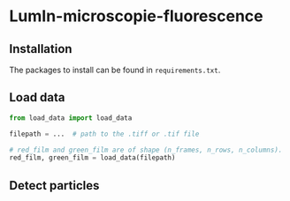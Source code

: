# LumIn-microscopie-fluorescence 

## Installation

The packages to install can be found in `requirements.txt`.

## Load data

```python
from load_data import load_data

filepath = ...  # path to the .tiff or .tif file

# red_film and green_film are of shape (n_frames, n_rows, n_columns).
red_film, green_film = load_data(filepath)
```

## Detect particles
